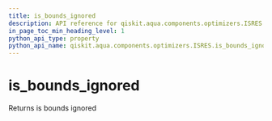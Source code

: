 ```yaml
---
title: is_bounds_ignored
description: API reference for qiskit.aqua.components.optimizers.ISRES.is_bounds_ignored
in_page_toc_min_heading_level: 1
python_api_type: property
python_api_name: qiskit.aqua.components.optimizers.ISRES.is_bounds_ignored
---
```


# is\_bounds\_ignored

Returns is bounds ignored

